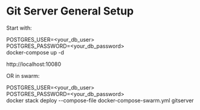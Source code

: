 # Git Server General Setup

Start with:

POSTGRES_USER=<your_db_user> \
POSTGRES_PASSWORD=<your_db_password> \
docker-compose up -d

http://localhost:10080

OR in swarm:

POSTGRES_USER=<your_db_user> \
POSTGRES_PASSWORD=<your_db_password> \
docker stack deploy --compose-file docker-compose-swarm.yml gitserver